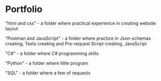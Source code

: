 # Portfolio

"html and css" - a folder where practical experience in creating website layout

"Postman and JavaScript" - a folder where practice in Json-schemas creating, Tests creating and Pre-request Script creating, JavaScript

"C#" - a folder where C# programming skills

"Python" - a folder where little program

"SQL" - a folder where a few of requests
